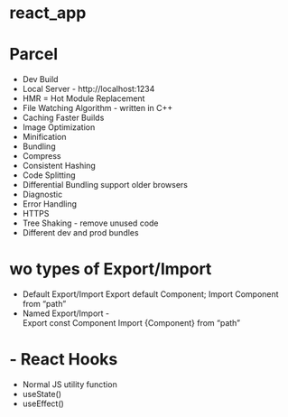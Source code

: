 # react_app

# Parcel

- Dev Build
- Local Server - http://localhost:1234
- HMR = Hot Module Replacement
- File Watching Algorithm - written in C++
- Caching Faster Builds
- Image Optimization
- Minification
- Bundling
- Compress
- Consistent Hashing
- Code Splitting
- Differential Bundling support older browsers
- Diagnostic
- Error Handling
- HTTPS
- Tree Shaking - remove unused code
- Different dev and prod bundles

# wo types of Export/Import

- Default Export/Import
  Export default Component;
  Import Component from “path”
- Named Export/Import -  
   Export const Component
  Import {Component} from “path”

# - React Hooks

- Normal JS utility function
- useState()
- useEffect()
